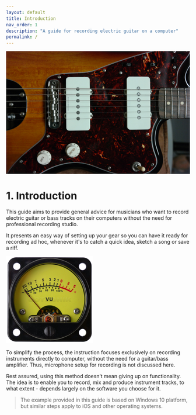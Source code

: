 ```yaml
---
layout: default
title: Introduction
nav_order: 1
description: "A guide for recording electric guitar on a computer"
permalink: /
---
```


![guitar closeup](/assets/images/SAM_9005.png)

# **1. Introduction**

This guide aims to provide general advice for musicians who want to record electric guitar or bass tracks on their computers without the need for professional recording studio.

It presents an easy way of setting up your gear so you can have it ready for recording ad hoc, whenever it's  to catch a quick idea, sketch a song or save a riff.

![analog VU meter](/assets/images/vumeter1.png)

To simplify the process, the instruction focuses exclusively on recording instruments directly to computer, without the need for a guitar/bass amplifier. Thus, microphone setup for recording is not discussed here.

Rest assured, using this method doesn’t mean giving up on functionality.  The idea is to enable you to record, mix and produce instrument tracks, to what extent - depends largely on the software you choose for it.

> The example provided in this guide is based on Windows 10 platform, but similar steps apply to iOS and other operating systems.